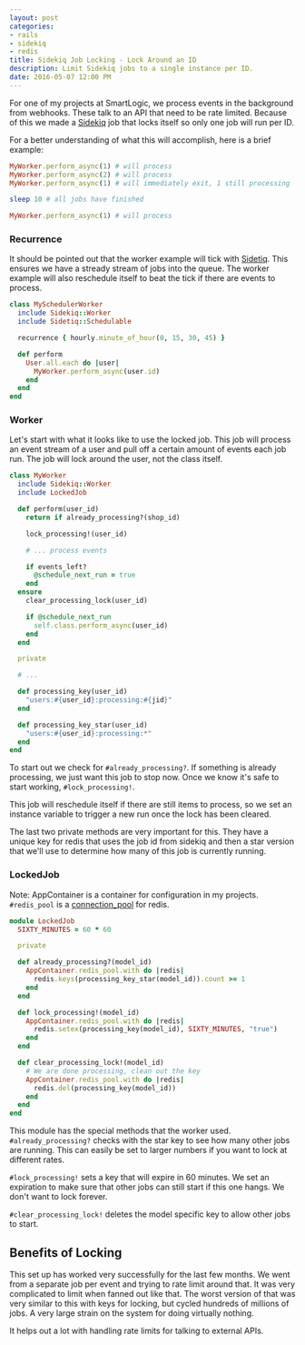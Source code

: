 ```yaml
---
layout: post
categories:
- rails
- sidekiq
- redis
title: Sidekiq Job Locking - Lock Around an ID
description: Limit Sidekiq jobs to a single instance per ID.
date: 2016-05-07 12:00 PM
---
```


For one of my projects at SmartLogic, we process events in the background from webhooks. These talk to an API that need to be rate limited. Because of this we made a [Sidekiq][sidekiq] job that locks itself so only one job will run per ID.

For a better understanding of what this will accomplish, here is a brief example:

```ruby
MyWorker.perform_async(1) # will process
MyWorker.perform_async(2) # will process
MyWorker.perform_async(1) # will immediately exit, 1 still processing

sleep 10 # all jobs have finished

MyWorker.perform_async(1) # will process
```

### Recurrence

It should be pointed out that the worker example will tick with [Sidetiq][sidetiq]. This ensures we have a stready stream of jobs into the queue. The worker example will also reschedule itself to beat the tick if there are events to process.

```ruby
class MySchedulerWorker
  include Sidekiq::Worker
  include Sidetiq::Schedulable

  recurrence { hourly.minute_of_hour(0, 15, 30, 45) }

  def perform
    User.all.each do |user|
      MyWorker.perform_async(user.id)
    end
  end
end
```

### Worker

Let's start with what it looks like to use the locked job. This job will process an event stream of a user and pull off a certain amount of events each job run. The job will lock around the user, not the class itself.

```ruby
class MyWorker
  include Sidekiq::Worker
  include LockedJob

  def perform(user_id)
    return if already_processing?(shop_id)

    lock_processing!(user_id)

    # ... process events

    if events_left?
      @schedule_next_run = true
    end
  ensure
    clear_processing_lock(user_id)

    if @schedule_next_run
      self.class.perform_async(user_id)
    end
  end

  private

  # ...

  def processing_key(user_id)
    "users:#{user_id}:processing:#{jid}"
  end

  def processing_key_star(user_id)
    "users:#{user_id}:processing:*"
  end
end
```

To start out we check for `#already_processing?`. If something is already processing, we just want this job to stop now. Once we know it's safe to start working, `#lock_processing!`.

This job will reschedule itself if there are still items to process, so we set an instance variable to trigger a new run once the lock has been cleared.

The last two private methods are very important for this. They have a unique key for redis that uses the job id from sidekiq and then a star version that we'll use to determine how many of this job is currently running.

### LockedJob

Note: AppContainer is a container for configuration in my projects. `#redis_pool` is a [connection_pool][connection_pool] for redis.

```ruby
module LockedJob
  SIXTY_MINUTES = 60 * 60

  private

  def already_processing?(model_id)
    AppContainer.redis_pool.with do |redis|
      redis.keys(processing_key_star(model_id)).count >= 1
    end
  end

  def lock_processing!(model_id)
    AppContainer.redis_pool.with do |redis|
      redis.setex(processing_key(model_id), SIXTY_MINUTES, "true")
    end
  end

  def clear_processing_lock!(model_id)
    # We are done processing, clean out the key
    AppContainer.redis_pool.with do |redis|
      redis.del(processing_key(model_id))
    end
  end
end
```

This module has the special methods that the worker used. `#already_processing?` checks with the star key to see how many other jobs are running. This can easily be set to larger numbers if you want to lock at different rates.

`#lock_processing!` sets a key that will expire in 60 minutes. We set an expiration to make sure that other jobs can still start if this one hangs. We don't want to lock forever.

`#clear_processing_lock!` deletes the model specific key to allow other jobs to start.

## Benefits of Locking

This set up has worked very successfully for the last few months. We went from a separate job per event and trying to rate limit around that. It was very complicated to limit when fanned out like that. The worst version of that was very similar to this with keys for locking, but cycled hundreds of millions of jobs. A very large strain on the system for doing virtually nothing.

It helps out a lot with handling rate limits for talking to external APIs.

[sidekiq]: https://github.com/mperham/sidekiq
[sidetiq]: https://github.com/tobiassvn/sidetiq
[connection_pool]: https://github.com/mperham/connection_pool
